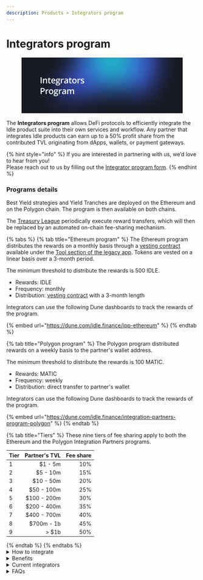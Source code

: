 ```yaml
---
description: Products > Integrators program
---
```


# Integrators program

<figure><img src="../../.gitbook/assets/Integrators.png" alt=""><figcaption></figcaption></figure>

The **Integrators program** allows DeFi protocols to efficiently integrate the Idle product suite into their own services and workflow. Any partner that integrates Idle products can earn up to a 50% profit share from the contributed TVL originating from dApps, wallets, or payment gateways.

{% hint style="info" %}
If you are interested in partnering with us, we’d love to hear from you! \
Please reach out to us by filling out the [Integrator program form](https://idlefinance.typeform.com/to/PUC7nO).
{% endhint %}

### Programs details

Best Yield strategies and Yield Tranches are deployed on the Ethereum and on the Polygon chain. The program is then available on both chains.&#x20;

The [Treasury League](../../governance/idle-dao/idle-leagues/treasury-league.md) periodically execute reward transfers, which will then be replaced by an automated on-chain fee-sharing mechanism.

{% tabs %}
{% tab title="Ethereum program" %}
The Ethereum program distributes the rewards on a monthly basis through a [vesting contract](https://legacy.idle.finance/#/tools/b2b-vesting-contract) available under the [Tool section of the legacy app](https://legacy.idle.finance/#/tools/b2b-vesting-contract). Tokens are vested on a linear basis over a 3-month period.&#x20;

The minimum threshold to distribute the rewards is 500 IDLE.

* Rewards: IDLE
* Frequency: monthly
* Distribution: [vesting contract](https://legacy.idle.finance/#/tools/b2b-vesting-contract) with a 3-month length

Integrators can use the following Dune dashboards to track the rewards of the program.

{% embed url="https://dune.com/idle.finance/ipp-ethereum" %}
{% endtab %}

{% tab title="Polygon program" %}
The Polygon program distributed rewards on a weekly basis to the partner's wallet address.

The minimum threshold to distribute the rewards is 100 MATIC.

* Rewards: MATIC
* Frequency: weekly
* Distribution: direct transfer to partner's wallet

Integrators can use the following Dune dashboards to track the rewards of the program.

{% embed url="https://dune.com/idle.finance/integration-partners-program-polygon" %}
{% endtab %}

{% tab title="Tiers" %}
These nine tiers of fee sharing apply to both the Ethereum and the Polygon Integration Partners programs.

<table><thead><tr><th data-type="number">Tier</th><th align="right">Partner's TVL</th><th align="right">Fee share</th></tr></thead><tbody><tr><td>1</td><td align="right">$1 - 5m</td><td align="right">10%</td></tr><tr><td>2</td><td align="right">$5 - 10m</td><td align="right">15%</td></tr><tr><td>3</td><td align="right">$10 - 50m</td><td align="right">20%</td></tr><tr><td>4</td><td align="right">$50 - 100m</td><td align="right">25%</td></tr><tr><td>5</td><td align="right">$100 - 200m</td><td align="right">30%</td></tr><tr><td>6</td><td align="right">$200 - 400m</td><td align="right">35%</td></tr><tr><td>7</td><td align="right">$400 - 700m</td><td align="right">40%</td></tr><tr><td>8</td><td align="right">$700m - 1b</td><td align="right">45%</td></tr><tr><td>9</td><td align="right">> $1b</td><td align="right">50%</td></tr></tbody></table>
{% endtab %}
{% endtabs %}

<details>

<summary>How to integrate</summary>

As an integrator partner, the methods you should look for are

#### **Best Yield**

* [<mark style="color:blue;">`mintIdleToken`</mark>](../../developers/best-yield/methods/mintidletoken.md) method, where you should add the Ethereum or Polygon <mark style="color:blue;">`_referral`</mark> address

#### **Yield Tranches**

* [`depositAARef`](../../developers/perpetual-yield-tranches/methods/depositaaref.md) or [`depositBBRef`](../../developers/perpetual-yield-tranches/methods/depositbbref.md) methods depending on which side of the tranche you want to integrate, Senior (AA) or Junior (BB).&#x20;

The Developers chapter under the [Best Yield](../../developers/best-yield/) and the [Yield Tranches](../../developers/perpetual-yield-tranches/) sections provides more technical and detailed information regarding the strategies.

</details>

<details>

<summary>Benefits</summary>

Idle is a battle-tested protocol since 2019 with a strong focus on protocol safety and the continuous development of its products suite. Starting a partnership with Idle would bring to the partner value, a solid reputation from the DeFi industry and would open the door to effortless financial autonomy opportunities.

* Competitive yields for a suite of assets
* High-security standards
* Reduced implementation costs
* ERC-4626 strategies to ease integration effort

</details>

<details>

<summary>Current integrators</summary>

Multiple partners have integrated either the Best Yield strategies or the Yield Tranches. \
A list of current on-top integrators follows.

**Best Yield**

* [ShapeShift](https://shapeshift.com/)
* [Spool](https://www.spool.fi/)
* [Enzyme](https://enzyme.finance/)
* [Yearn](https://yearn.finance/)
* [Harvest](https://harvest.finance/)

**Yield Tranches**

* [ShapeShift](https://shapeshift.com/)
* [Swissborg](https://swissborg.com/)
* [Spool](https://www.spool.fi/)
* [Harvest](https://harvest.finance/)
* [Sense](https://sense.finance/)
* [Clearpool](https://clearpool.finance/)

</details>

<details>

<summary>FAQs</summary>

* **How do I earn fees?**\
  Include your wallet address as part of the deposit transaction data. More information regarding the input parameters of the deposit method can be found in the BY and YTs methods sections in the [Developers](broken-reference) chapter.
* **When do you share fees?**\
  Leagues process the IDLE distribution towards the vesting contracts on a monthly basis on Ethereum. The MATIC distribution on Polygon is done on a weekly basis.
* **Should I claim the tokens?**\
  The Ethereum fees should be claimed in the [vesting contract](https://legacy.idle.finance/#/tools/b2b-vesting-contract). The Polygon fees instead are sent to the referral address attached to deposits, no need to claim it.
* **Do I lose the rewards if I do not reach the minimum threshold?**\
  Accrued fees that do not reach the minimum threshold are recorded in Dune's dashboards. Once rewards reach the distribution threshold, the fee-sharing payments are executed.
* **How is the fee sharing calculated?**\
  Let's see a practical example: For the first 30 days the Partner's TVL deposited is $90m, enabling him to receive a 20% fee-share. Ten days after the first sharing event, its TVL is worth $200m and holds the same value for the remaining 20 days of the second month. The time-weighted TVL for this 30-day timeframe would then be worth $163M, letting him access Tier 2.&#x20;

</details>

